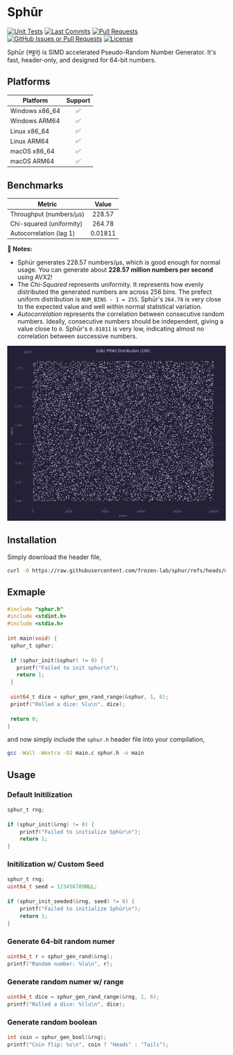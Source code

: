 # Sphūr

[![Unit Tests](https://github.com/frozen-lab/sphur/actions/workflows/unit_test.yaml/badge.svg)](https://github.com/frozen-lab/sphur/actions/workflows/unit_test.yaml)
[![Last Commits](https://img.shields.io/github/last-commit/frozen-lab/sphur?logo=git&logoColor=white)](https://github.com/frozen-lab/sphur/commits/main)
[![Pull Requests](https://img.shields.io/github/issues-pr/frozen-lab/sphur?logo=github&logoColor=white)](https://github.com/frozen-lab/sphur/pulls)
[![GitHub Issues or Pull Requests](https://img.shields.io/github/issues/frozen-lab/sphur?logo=github&logoColor=white)](https://github.com/frozen-lab/sphur/issues)
[![License](https://img.shields.io/github/license/frozen-lab/sphur?logo=open-source-initiative&logoColor=white)](https://github.com/frozen-lab/sphur/blob/master/LICENSE)

Sphūr (स्फुर्) is SIMD accelerated Pseudo-Random Number Generator.
It's fast, header-only, and designed for 64-bit numbers.

## Platforms

| Platform         |  Support  |
|------------------|:---------:|
| Windows x86_64   |    ✅     |
| Windows ARM64    |    ✅     |
| Linux x86_64     |    ✅     |
| Linux ARM64      |    ✅     |
| macOS x86_64     |    ✅     |
| macOS ARM64      |    ✅     |

## Benchmarks

| Metric                   | Value     |
| ------------------------ |:---------:|
| Throughput (numbers/µs)  | 228.57    |
| Chi-squared (uniformity) | 264.78    |
| Autocorrelation (lag 1)  | 0.01811   |

**📝 Notes:**

- Sphūr generates 228.57 numbers/µs, which is good enough for normal usage. You can generate about
  **228.57 million numbers per second** using AVX2!
- The _Chi-Squared_ represents uniformity. It represents how evenly distributed the generated numbers
  are across 256 bins. The prefect uniform distribution is `NUM_BINS - 1 = 255`. Sphūr's `264.78` is
  very close to the expected value and well within normal statistical variation.
- _Autocorrelation_ represents the correlation between consecutive random numbers. Ideally, consecutive
  numbers should be independent, giving a value close to `0`. Sphūr's `0.01811` is very low, indicating
  almost no correlation between successive numbers.

![Distribution Plot](./assets/dist_plot.png)

## Installation

Simply download the header file,

```sh
curl -O https://raw.githubusercontent.com/frozen-lab/sphur/refs/heads/master/clib/include/sphur.h
```

## Exmaple

```c
#include "sphur.h"
#include <stdint.h>
#include <stdio.h>

int main(void) {
 sphur_t sphur;

 if (sphur_init(&sphur) != 0) {
   printf("Failed to init sphur\n");
   return 1;
 }

 uint64_t dice = sphur_gen_rand_range(&sphur, 1, 6);
 printf("Rolled a dice: %lu\n", dice);

 return 0;
}
```

and now simply include the `sphur.h` header file into your compilation,

```sh
gcc -Wall -Wextra -O2 main.c sphur.h -o main
```

## Usage

### Default Initilization

```c
sphur_t rng;

if (sphur_init(&rng) != 0) {
    printf("Failed to initialize Sphūr\n");
    return 1;
}
```

### Initilization w/ Custom Seed

```c
sphur_t rng;
uint64_t seed = 123456789ULL;

if (sphur_init_seeded(&rng, seed) != 0) {
    printf("Failed to initialize Sphūr\n");
    return 1;
}
```

### Generate 64-bit random numer

```c
uint64_t r = sphur_gen_rand(&rng);
printf("Random number: %lu\n", r);
```
### Generate random numer w/ range

```c
uint64_t dice = sphur_gen_rand_range(&rng, 1, 6);
printf("Rolled a dice: %llu\n", dice);
```

### Generate random boolean

```c
int coin = sphur_gen_bool(&rng);
printf("Coin flip: %s\n", coin ? "Heads" : "Tails");
```
